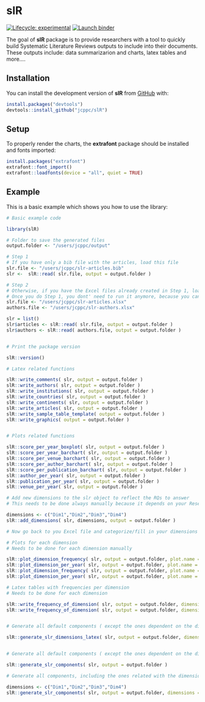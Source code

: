 
<!-- README.md is generated from README.Rmd. Please edit that file -->

# slR

<!-- badges: start -->

[![Lifecycle:
experimental](https://img.shields.io/badge/lifecycle-experimental-orange.svg)](https://lifecycle.r-lib.org/articles/stages.html#experimental)
[![Launch
binder](https://mybinder.org/badge_logo.svg)](https://mybinder.org/v2/gh/jcppc/slR/main)
<!-- badges: end -->

The goal of **slR** package is to provide researchers with a tool to
quickly build Systematic Literature Reviews outputs to include into
their documents. These outputs include: data summarizarion and charts,
latex tables and more….

## Installation

You can install the development version of **slR** from
[GitHub](https://github.com/) with:

``` r
install.packages("devtools")
devtools::install_github("jcppc/slR")
```

## Setup

To properly render the charts, the **extrafont** package should be
installed and fonts imported:

``` r
install.packages("extrafont")
extrafont::font_import()
extrafont::loadfonts(device = "all", quiet = TRUE)
```

## Example

This is a basic example which shows you how to use the library:

``` r
# Basic example code

library(slR)

# Folder to save the generated files
output.folder <- "/users/jcppc/output"

# Step 1
# If you have only a bib file with the articles, load this file
slr.file <- "/users/jcppc/slr-articles.bib"
slr <-  slR::read( slr.file, output = output.folder )

# Step 2
# Otherwise, if you have the Excel files already created in Step 1, load them
# Once you do Step 1, you dont' need to run it anymore, because you can always start from Step 2
slr.file <- "/users/jcppc/slr-articles.xlsx"
authors.file <- "/users/jcppc/slr-authors.xlsx"

slr = list()
slr$articles <- slR::read( slr.file, output = output.folder )
slr$authors <- slR::read( authors.file, output = output.folder )


# Print the package version

slR::version()

# Latex related functions

slR::write_comments( slr, output = output.folder )
slR::write_authors( slr, output = output.folder )
slR::write_institutions( slr, output = output.folder )
slR::write_countries( slr, output = output.folder )
slR::write_continents( slr, output = output.folder )
slR::write_articles( slr, output = output.folder )
slR::write_sample_table_template( output = output.folder )
slR::write_graphics( output = output.folder )


# Plots related functions

slR::score_per_year_boxplot( slr, output = output.folder )
slR::score_per_year_barchart( slr, output = output.folder )
slR::score_per_venue_barchart( slr, output = output.folder )
slR::score_per_author_barchart( slr, output = output.folder )
slR::score_per_publication_barchart( slr, output = output.folder )
slR::author_per_year( slr, output = output.folder )
slR::publication_per_year( slr, output = output.folder )
slR::venue_per_year( slr, output = output.folder )

# Add new dimensions to the slr object to reflect the RQs to answer
# This needs to be done always manually because it depends on your Research Questions

dimensions <- c("Dim1","Dim2","Dim3","Dim4")
slR::add_dimensions( slr, dimensions, output = output.folder )

# Now go back to you Excel file and categorize/fill in your dimensions

# Plots for each dimension
# Needs to be done for each dimension manually

slR::plot_dimension_frequency( slr, output = output.folder, plot.name = "plot-freq-Dim1.pdf", dimension = "Dim1" )
slR::plot_dimension_per_year( slr, output = output.folder, plot.name = "plot-Dim1.pdf", dimension = "Dim1" )
slR::plot_dimension_frequency( slr, output = output.folder, plot.name = "plot-freq-Dim2.pdf", dimension = "Dim2" )
slR::plot_dimension_per_year( slr, output = output.folder, plot.name = "plot-Dim2.pdf", dimension = "Dim2" )

# Latex tables with frequencies per dimension
# Needs to be done for each dimension

slR::write_frequency_of_dimension( slr, output = output.folder, dimension = "Dim1" )
slR::write_frequency_of_dimension( slr, output = output.folder, dimension = "Dim2" )


# Generate all default components ( except the ones dependent on the dimensions created )

slR::generate_slr_dimensions_latex( slr, output = output.folder, dimensions = dimensions )


# Generate all default components ( except the ones dependent on the dimensions created )

slR::generate_slr_components( slr, output = output.folder )

# Generate all components, including the ones related with the dimensions

dimensions <- c("Dim1","Dim2","Dim3","Dim4")
slR::generate_slr_components( slr, output = output.folder, dimensions = dimensions )
```
